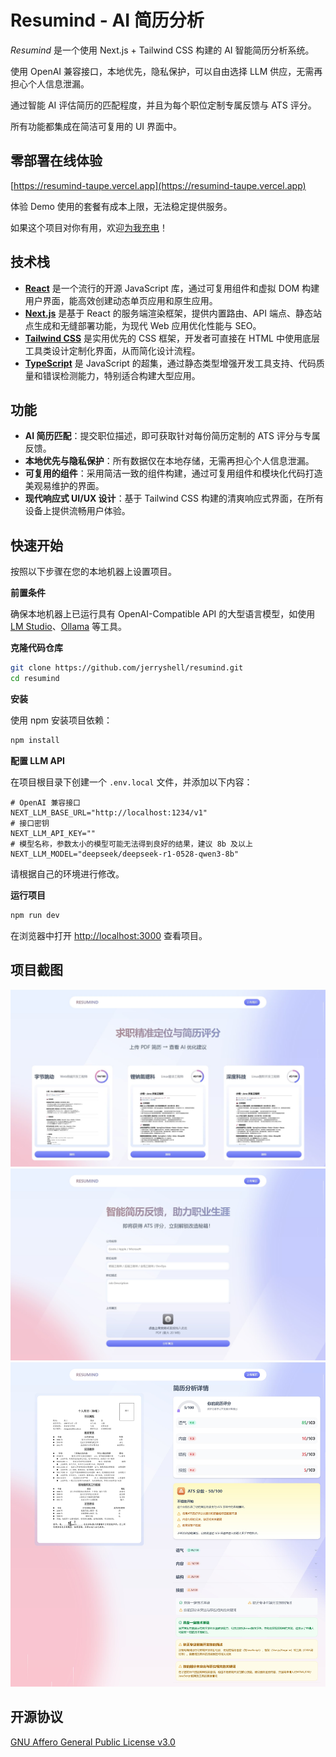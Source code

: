# Resumind - AI 简历分析

_Resumind_ 是一个使用 Next.js + Tailwind CSS 构建的 AI 智能简历分析系统。

使用 OpenAI 兼容接口，本地优先，隐私保护，可以自由选择 LLM 供应，无需再担心个人信息泄漏。

通过智能 AI 评估简历的匹配程度，并且为每个职位定制专属反馈与 ATS 评分。

所有功能都集成在简洁可复用的 UI 界面中。

## 零部署在线体验

[https://resumind-taupe.vercel.app](https://resumind-taupe.vercel.app)

体验 Demo 使用的套餐有成本上限，无法稳定提供服务。

如果这个项目对你有用，欢迎[为我充电](https://space.bilibili.com/281356255)！

## 技术栈

- **[React](https://react.dev/)** 是一个流行的开源 JavaScript 库，通过可复用组件和虚拟 DOM 构建用户界面，能高效创建动态单页应用和原生应用。
- **[Next.js](https://nextjs.org/)** 是基于 React 的服务端渲染框架，提供内置路由、API 端点、静态站点生成和无缝部署功能，为现代 Web 应用优化性能与 SEO。
- **[Tailwind CSS](https://tailwindcss.com/)** 是实用优先的 CSS 框架，开发者可直接在 HTML 中使用底层工具类设计定制化界面，从而简化设计流程。
- **[TypeScript](https://www.typescriptlang.org/)** 是 JavaScript 的超集，通过静态类型增强开发工具支持、代码质量和错误检测能力，特别适合构建大型应用。

## 功能

- **AI 简历匹配**：提交职位描述，即可获取针对每份简历定制的 ATS 评分与专属反馈。
- **本地优先与隐私保护**：所有数据仅在本地存储，无需再担心个人信息泄漏。
- **可复用的组件**：采用简洁一致的组件构建，通过可复用组件和模块化代码打造美观易维护的界面。
- **现代响应式 UI/UX 设计**：基于 Tailwind CSS 构建的清爽响应式界面，在所有设备上提供流畅用户体验。

## 快速开始

按照以下步骤在您的本地机器上设置项目。

**前置条件**

确保本地机器上已运行具有 OpenAI-Compatible API 的大型语言模型，如使用 [LM Studio](https://lmstudio.ai/)、[Ollama](https://ollama.com/) 等工具。

**克隆代码仓库**

```bash
git clone https://github.com/jerryshell/resumind.git
cd resumind
```

**安装**

使用 npm 安装项目依赖：

```bash
npm install
```

**配置 LLM API**

在项目根目录下创建一个 `.env.local` 文件，并添加以下内容：

```
# OpenAI 兼容接口
NEXT_LLM_BASE_URL="http://localhost:1234/v1"
# 接口密钥
NEXT_LLM_API_KEY=""
# 模型名称，参数太小的模型可能无法得到良好的结果，建议 8b 及以上
NEXT_LLM_MODEL="deepseek/deepseek-r1-0528-qwen3-8b"
```

请根据自己的环境进行修改。

**运行项目**

```bash
npm run dev
```

在浏览器中打开 [http://localhost:3000](http://localhost:3000) 查看项目。

## 项目截图

<img src="./readme.img/1.jpg" width="720" alt="screenshot 1"/>

<img src="./readme.img/2.jpg" width="720" alt="screenshot 2"/>

<img src="./readme.img/3.jpg" width="720" alt="screenshot 3"/>

## 开源协议

[GNU Affero General Public License v3.0](LICENSE)
